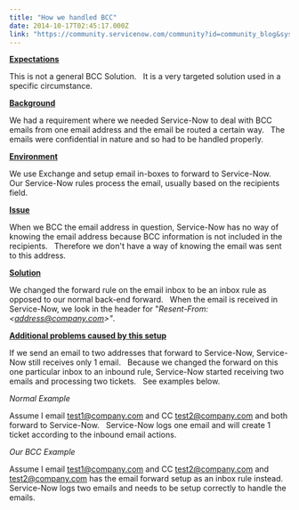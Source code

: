 ```yaml
---
title: "How we handled BCC"
date: 2014-10-17T02:45:17.000Z
link: "https://community.servicenow.com/community?id=community_blog&sys_id=58ac6225dbd0dbc01dcaf3231f9619be"
---
```

<p><strong style="text-decoration: underline;">Expectations</strong></p><p>This is not a general BCC Solution.   It is a very targeted solution used in a specific circumstance.</p><p></p><p><strong style="text-decoration: underline;">Background</strong></p><p>We had a requirement where we needed Service-Now to deal with BCC emails from one email address and the email be routed a certain way.   The emails were confidential in nature and so had to be handled properly.</p><p></p><p><strong style="text-decoration: underline;">Environment</strong></p><p>We use Exchange and setup email in-boxes to forward to Service-Now.   Our Service-Now rules process the email, usually based on the recipients field.</p><p></p><p><strong style="text-decoration: underline;">Issue</strong></p><p>When we BCC the email address in question, Service-Now has no way of knowing the email address because BCC information is not included in the recipients.   Therefore we don't have a way of knowing the email was sent to this address.</p><p></p><p><strong style="text-decoration: underline;">Solution</strong></p><p>We changed the forward rule on the email inbox to be an inbox rule as opposed to our normal back-end forward.   When the email is received in Service-Now, we look in the header for "<em><span>Resent-From: &lt;</span><a title="k-email-small" class="jive-link-email-small" href="mailto:address@company.com">address@company.com</a><span>&gt;"</span></em>.</p><p></p><p><strong style="text-decoration: underline;">Additional problems caused by this setup</strong></p><p>If we send an email to two addresses that forward to Service-Now, Service-Now still receives only 1 email.   Because we changed the forward on this one particular inbox to an inbound rule, Service-Now started receiving two emails and processing two tickets.   See examples below.</p><p></p><p><em>Normal Example</em></p><p><span>Assume I email </span><a title="k-email-small" class="jive-link-email-small" href="mailto:test1@company.com">test1@company.com</a><span> and CC </span><a title="k-email-small" class="jive-link-email-small" href="mailto:test2@company.com">test2@company.com</a><span> and both forward to Service-Now.   Service-Now logs one email and will create 1 ticket according to the inbound email actions.</span></p><p></p><p><em>Our BCC Example</em></p><p><span>Assume I email </span><a title="k-email-small" class="jive-link-email-small" href="mailto:test1@company.com">test1@company.com</a><span> and CC </span><a title="k-email-small" class="jive-link-email-small" href="mailto:test2@company.com">test2@company.com</a><span> and </span><a title="k-email-small" class="jive-link-email-small" href="mailto:test2@company.com">test2@company.com</a><span> has the email forward setup as an inbox rule instead.   Service-Now logs two emails and needs to be setup correctly to handle the emails.</span></p>